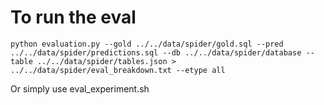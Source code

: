 # To run the eval

`python evaluation.py --gold ../../data/spider/gold.sql --pred ../../data/spider/predictions.sql --db ../../data/spider/database --table ../../data/spider/tables.json > ../../data/spider/eval_breakdown.txt --etype all`

Or simply use eval_experiment.sh